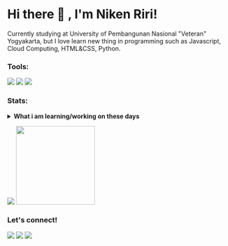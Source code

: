 # Hi there 👋 , I'm Niken Riri!
Currently studying at University of Pembangunan Nasional "Veteran" Yogyakarta, but I love learn new thing in programming such as Javascript, Cloud Computing, HTML&CSS, Python.  

### Tools:
<p>
    <img src="https://img.shields.io/badge/OS-Windows-blue?&logo=Windows" />
    <img src="https://img.shields.io/badge/Code-JavaScript-blue?&logo=JavaScript" />
    <img src="https://img.shields.io/badge/Text%20Editor-Visual%20Studio%20Code-blue?&logo=visual%20studio%20code&logoColor=blue" />
</p>

### Stats:
<details>
 <summary><strong>What i am learning/working on these days</strong></summary>
    - 🔭 I’m currently studying at University of Pembangunan Nasional "Veteran" Yogyakarta </br>
    - 🌱 I’m currently learning Cloud Computing, Javascript, HTML&CSS, and Python </br>
    - 👯 I’m looking to collaborate on Frontend Web Development, Cloud Computing. </br>
    - 🤔 I’m looking for help with master of programming hehe :D </br>
    - 💬 Ask me about anything.</br>
    - 📫 How to reach me: <a href="mailto:nikenriri05@gmail.com">Email me!</a>  </br>
    - 😄 Pronouns: She/Her </br>
    - ⚡ Fun fact: ... </br>
</details>
<p>
    <img src="https://github-readme-stats.vercel.app/api?username=nikenriri&hide=contribs,prs&show_icons=true&hide_border=true&title_color=000" />
    <img src="https://github-readme-stats.vercel.app/api/top-langs/?username=nikenriri&layout=compact" height=180 />
</p>

### Let's connect!
<p>
    <a href="linkedin.com/in/niken-riri-dwi-astuti-b8a9a2202" target="blank"><img src="https://img.shields.io/badge/Niken_Riri-30302f?style=flat&logo=linkedin" /></a>
    <a href="https://instagram.com/nikenriri__" target="blank"><img src="https://img.shields.io/badge/Niken_Riri-30302f?style=flat&logo=instagram" /></a>
    <a href="https://tw.bitwiseee.com" target="blank"><img src="https://img.shields.io/badge/@bitwiseee_-30302f?style=flat&logo=twitter" /></a>
</p>

<!--
**nikenriri/nikenriri** is a ✨ _special_ ✨ repository because its `README.md` (this file) appears on your GitHub profile.

Here are some ideas to get you started:

- 🔭 I’m currently working on ...
- 🌱 I’m currently learning ...
- 👯 I’m looking to collaborate on ...
- 🤔 I’m looking for help with ...
- 💬 Ask me about ...
- 📫 How to reach me: ...
- 😄 Pronouns: ...
- ⚡ Fun fact: ...
-->
